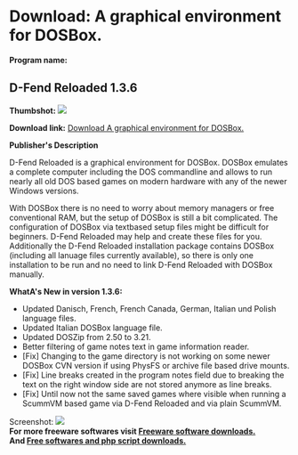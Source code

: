 # Download: A graphical environment for DOSBox.

**Program name:**

## D-Fend Reloaded 1.3.6

  
**Thumbshot:** ![](http://www.freewarefiles.com/screenshot/dfend_rlded_md.jpg)   
  
**Download link:** [Download A graphical environment for DOSBox.](http://freesoftwares.boysofts.com/D-Fend-Reloaded_program_56157.html)  
  


**Publisher's Description**  
  


D-Fend Reloaded is a graphical environment for DOSBox. DOSBox emulates a complete computer including the DOS commandline and allows to run nearly all old DOS based games on modern hardware with any of the newer Windows versions. 

With DOSBox there is no need to worry about memory managers or free conventional RAM, but the setup of DOSBox is still a bit complicated. The configuration of DOSBox via textbased setup files might be difficult for beginners. D-Fend Reloaded may help and create these files for you. Additionally the D-Fend Reloaded installation package contains DOSBox (including all lanuage files currently available), so there is only one installation to be run and no need to link D-Fend Reloaded with DOSBox manually. 

**WhatA's New in version 1.3.6:**

  * Updated Danisch, French, French Canada, German, Italian und Polish language files. 
  * Updated Italian DOSBox language file. 
  * Updated DOSZip from 2.50 to 3.21. 
  * Better filtering of game notes text in game information reader. 
  * [Fix] Changing to the game directory is not working on some newer DOSBox CVN version if using PhysFS or archive file based drive mounts. 
  * [Fix] Line breaks created in the program notes field due to breaking the text on the right window side are not stored anymore as line breaks. 
  * [Fix] Until now not the same saved games where visible when running a ScummVM based game via D-Fend Reloaded and via plain ScummVM. 

  
  
Screenshot: ![](http://www.freewarefiles.com/screenshot/dfend_rlded.jpg)   
**For more freeware softwares visit [Freeware software downloads.](http://freesoftwares.boysofts.com/)**   
**And [Free softwares and php script downloads.](http://www.boysofts.com/)**
